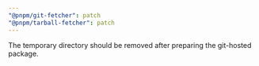 ```yaml
---
"@pnpm/git-fetcher": patch
"@pnpm/tarball-fetcher": patch
---
```


The temporary directory should be removed after preparing the git-hosted package.
